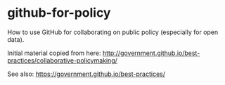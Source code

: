 github-for-policy
=======

How to use GitHub for collaborating on public policy (especially for open data).

Initial material copied from here: http://government.github.io/best-practices/collaborative-policymaking/

See also: https://government.github.io/best-practices/
